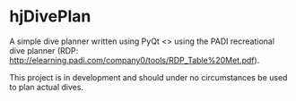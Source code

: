 # hjDivePlan
A simple dive planner written using PyQt <> using the PADI recreational dive planner (RDP: http://elearning.padi.com/company0/tools/RDP_Table%20Met.pdf).

This project is in development and should under no circumstances be used to plan actual dives.
